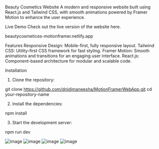 Beauty Cosmetics Website
A modern and responsive website built using React.js and Tailwind CSS, with smooth animations powered by Framer Motion to enhance the user experience.

Live Demo
Check out the live version of the website here.

beautycosmetices-motionframer.netlify.app

Features
Responsive Design: Mobile-first, fully responsive layout.
Tailwind CSS: Utility-first CSS framework for fast styling.
Framer Motion: Smooth animations and transitions for an engaging user interface.
React.js: Component-based architecture for modular and scalable code.

Installation

1. Clone the repository:
   
git clone https://github.com/dnidimaneesha/MotionFramerWebApp.git
cd your-repository-name

2. Install the dependencies:

npm install

3. Start the development server:

npm run dev

![image](https://github.com/user-attachments/assets/55e1637d-8533-434c-8d66-d6962347e049)
![image](https://github.com/user-attachments/assets/bdc4d51c-32fa-469f-93c1-a6ee5e18cc9f)
![image](https://github.com/user-attachments/assets/8f7b61b6-a9c4-4c62-82bf-6721c97582c3)
![image](https://github.com/user-attachments/assets/f0477d86-d9ef-437d-9a7e-377ae1318891)






